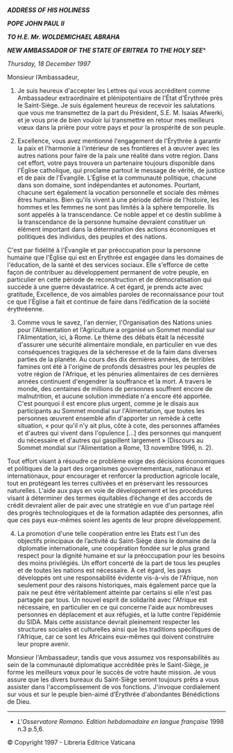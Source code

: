 ***ADDRESS OF HIS HOLINESS***

***POPE JOHN PAUL II***

***TO H.E. Mr. WOLDEMICHAEL ABRAHA***

***NEW AMBASSADOR OF THE STATE OF ERITREA TO THE HOLY SEE****

*Thursday, 18 December 1997*

Monsieur l’Ambassadeur,

1. Je suis heureux d'accepter les Lettres qui vous accréditent comme Ambassadeur extraordinaire et plénipotentiaire de l'État d'Érythrée près le Saint-Siège. Je suis également heureux de recevoir les salutations que vous me transmettez de la part du Président, S.E. M. Isaias Afwerki, et je vous prie de bien vouloir lui transmettre en retour mes meilleurs vœux dans la prière pour votre pays et pour la prospérité de son peuple.

2. Excellence, vous avez mentionné l'engagement de l'Érythrée à garantir la paix et l'harmonie à l'intérieur de ses frontières et à œuvrer avec les autres nations pour faire de la paix une réalité dans votre région. Dans cet effort, votre pays trouvera un partenaire toujours disponible dans l'Église catholique, qui proclame partout le message de vérité, de justice et de paix de l'Évangile. L'Église et la communauté politique, chacune dans son domaine, sont indé­pendantes et autonomes. Pourtant, chacune sert également la vocation personnelle et sociale des mêmes êtres humains. Bien qu'ils vivent à une période définie de l'histoire, les hommes et les femmes ne sont pas limités à la sphère temporelle. Ils sont appelés à la transcendance. Ce noble appel et ce destin sublime à la transcendance de la personne humaine devraient constituer un élément important dans la détermination des actions économiques et politiques des individus, des peuples et des nations.

C'est par fidélité à l'Évangile et par préoccupation pour la personne humaine que l'Église qui est en Érythrée est engagée dans les domaines de l'éducation, de la santé et des services sociaux. Elle s'efforce de cette façon de contribuer au développement permanent de votre peuple, en particulier en cette période de reconstruction et de démocratisation qui succède à une guerre dévastatrice. A cet égard, je prends acte avec gratitude, Excellence, de vos aimables paroles de reconnaissance pour tout ce que l'Église a fait et continue de faire dans l’édification de la société érythréenne.

3. Comme vous le savez, l'an dernier, l'Organisation des Nations unies pour l'Alimentation et l'Agriculture a organisé un Sommet mondial sur l'Alimentation, ici, à Rome. Le thème des débats était la nécessité d'assurer une sécurité alimentaire mondiale, en particulier en vue des conséquences tragiques de la sécheresse et de la faim dans diverses parties de la planète. Au cours des dix dernières années, de terribles famines ont été à l'origine de profonds désastres pour les peuples de votre région de l'Afrique, et les pénuries alimentaires de ces dernières années continuent d'engendrer la souffrance et la mort. A travers le monde, des centaines de millions de personnes souffrent encore de malnutrition, et aucune solution immédiate n'a encore été apportée. C'est pourquoi il est encore plus urgent, comme je le disais aux participants au Sommet mondial sur l'Alimentation, que toutes les personnes œuvrent ensemble afin d'apporter un remède à cette situation, « pour qu'il n'y ait plus, côte à cote, des personnes affamées et d'autres qui vivent dans l'opulence [...] des personnes qui manquent du nécessaire et d'autres qui gaspillent largement » (Discours au Sommet mondial sur l'Alimentation a Rome, 13 novembre 1996, n. 2).

Tout effort visant à résoudre ce problème exige des décisions économiques et politiques de la part des organismes gouvernementaux, nationaux et internationaux, pour encourager et renforcer la production agricole locale, tout en protégeant les terres cultivées et en préservant les ressources naturelles. L'aide aux pays en voie de développement et les procédures visant à déterminer des termes équitables d’échange et des accords de crédit devraient aller de pair avec une stratégie en vue d'un partage réel des progrès technologiques et de la formation adaptée des personnes, afin que ces pays eux-mêmes soient les agents de leur propre développement.

4. La promotion d'une telle coopération entre les Etats est l'un des objectifs principaux de l’activité du Saint-Siège dans le domaine de la diplomatie internationale, une coopération fondée sur le plus grand respect pour la dignité humaine et sur la préoccupation pour les besoins des moins privilégiés. Un effort concerté de la part de tous les peuples et de toutes les nations est nécessaire. A cet égard, les pays développés ont une responsabilité évidente vis-à-vis de l'Afrique, non seulement pour des raisons historiques, mais également parce que la paix ne peut être véritablement atteinte par certains si elle n'est pas partagée par tous. Un nouvel esprit de solidarité avec l'Afrique est nécessaire, en particulier en ce qui concerne l'aide aux nombreuses personnes en déplacement et aux réfugiés, et la lutte contre l’épidémie du SIDA. Mais cette assistance devrait pleinement respecter les structures sociales et culturelles ainsi que les traditions spécifiques de l'Afrique, car ce sont les Africains eux-mêmes qui doivent construire leur propre avenir.

Monsieur l'Ambassadeur, tandis que vous assumez vos responsabilités au sein de la communauté diplomatique accréditée près le Saint-Siège, je forme les meilleurs vœux pour le succès de votre haute mission. Je vous assure que les divers bureaux du Saint-Siège seront toujours prêts a vous assister dans l'accomplissement de vos fonctions. J'invoque cordialement sur vous et sur le peuple bien-aimé d’Érythrée d'abondantes Bénédictions de Dieu.

* * *

* *L'Osservatore Romano. Edition hebdomadaire en langue française* 1998 n.3 p.5,6.

© Copyright 1997 - Libreria Editrice Vaticana